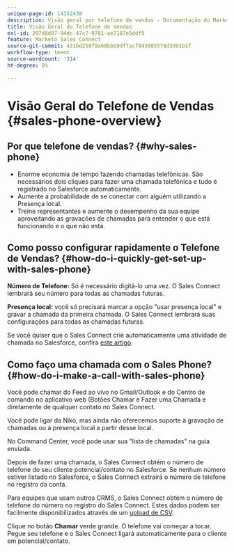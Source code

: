 ```yaml
---
unique-page-id: 14352438
description: Visão geral por telefone de vendas - Documentação do Marketo - Documentação do produto
title: Visão Geral do Telefone de Vendas
exl-id: 297d8d87-94dc-47c7-9781-ae7187e5ddf9
feature: Marketo Sales Connect
source-git-commit: 431bd258f9a68bbb9df7acf043085578d3d91b1f
workflow-type: tm+mt
source-wordcount: '314'
ht-degree: 0%

---
```


# Visão Geral do Telefone de Vendas {#sales-phone-overview}

## Por que telefone de vendas? {#why-sales-phone}

* Enorme economia de tempo fazendo chamadas telefônicas. São necessários dois cliques para fazer uma chamada telefônica e tudo é registrado no Salesforce automaticamente.
* Aumente a probabilidade de se conectar com alguém utilizando a Presença local.
* Treine representantes e aumente o desempenho da sua equipe aproveitando as gravações de chamadas para entender o que está funcionando e o que não está.

## Como posso configurar rapidamente o Telefone de Vendas? {#how-do-i-quickly-get-set-up-with-sales-phone}

**Número de Telefone:** Só é necessário digitá-lo uma vez. O Sales Connect lembrará seu número para todas as chamadas futuras.

**Presença local:** você só precisará marcar a opção &quot;usar presença local&quot; e gravar a chamada da primeira chamada. O Sales Connect lembrará suas configurações para todas as chamadas futuras.

Se você quiser que o Sales Connect crie automaticamente uma atividade de chamada no Salesforce, confira [este artigo](/help/marketo/product-docs/marketo-sales-connect/phone/calls-arent-logging-to-salesforce.md).

## Como faço uma chamada com o Sales Phone? {#how-do-i-make-a-call-with-sales-phone}

Você pode chamar do Feed ao vivo no Gmail/Outlook e do Centro de comando no aplicativo web (Botões Chamar e Fazer uma Chamada e diretamente de qualquer contato no Sales Connect.

Você pode ligar da Niko, mas ainda não oferecemos suporte à gravação de chamadas ou à presença local a partir desse local.

No Command Center, você pode usar sua &quot;lista de chamadas&quot; na guia enviada.

Depois de fazer uma chamada, o Sales Connect obtém o número de telefone do seu cliente potencial/contato no Salesforce. Se nenhum número estiver listado no Salesforce, o Sales Connect extrairá o número de telefone no registro da conta.

Para equipes que usam outros CRMS, o Sales Connect obtém o número de telefone do número no registro do Sales Connect. Estes dados podem ser facilmente disponibilizados através de um [upload de CSV](/help/marketo/product-docs/marketo-sales-connect/people/managing-contacts/import-contacts-via-csv.md).

Clique no botão **Chamar** verde grande. O telefone vai começar a tocar. Pegue seu telefone e o Sales Connect ligará automaticamente para o cliente em potencial/contato.

